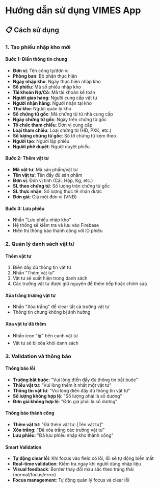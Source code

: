 # Hướng dẫn sử dụng VIMES App

## 📋 Cách sử dụng

### 1. Tạo phiếu nhập kho mới

#### Bước 1: Điền thông tin chung

- **Đơn vị**: Tên công ty/đơn vị
- **Phòng ban**: Bộ phận thực hiện
- **Ngày nhập kho**: Ngày thực hiện nhập kho
- **Số phiếu**: Mã số phiếu nhập kho
- **Tài khoản Nợ/Có**: Mã tài khoản kế toán
- **Người giao hàng**: Người cung cấp vật tư
- **Người nhận hàng**: Người nhận tại kho
- **Thủ kho**: Người quản lý kho
- **Số chứng từ gốc**: Mã chứng từ từ nhà cung cấp
- **Ngày chứng từ gốc**: Ngày trên chứng từ gốc
- **Tổ chức tham chiếu**: Đơn vị cung cấp
- **Loại tham chiếu**: Loại chứng từ (HD, PXK, etc.)
- **Số lượng chứng từ gốc**: Số tờ chứng từ kèm theo
- **Người tạo**: Người lập phiếu
- **Người phê duyệt**: Người duyệt phiếu

#### Bước 2: Thêm vật tư

- **Mã vật tư**: Mã sản phẩm/vật tư
- **Tên vật tư**: Tên đầy đủ sản phẩm
- **Đơn vị**: Đơn vị tính (Cái, Hộp, Kg, etc.)
- **SL theo chứng từ**: Số lượng trên chứng từ gốc
- **SL thực nhận**: Số lượng thực tế nhận được
- **Đơn giá**: Giá một đơn vị (VNĐ)

#### Bước 3: Lưu phiếu

- Nhấn "Lưu phiếu nhập kho"
- Hệ thống sẽ kiểm tra và lưu vào Firebase
- Hiển thị thông báo thành công với ID phiếu

### 2. Quản lý danh sách vật tư

#### Thêm vật tư

1. Điền đầy đủ thông tin vật tư
2. Nhấn "Thêm vật tư"
3. Vật tư sẽ xuất hiện trong danh sách
4. Các trường vật tư được giữ nguyên để thêm tiếp hoặc chỉnh sửa

#### Xóa trắng trường vật tư

- Nhấn "Xóa trắng" để clear tất cả trường vật tư
- Thông tin chung không bị ảnh hưởng

#### Xóa vật tư đã thêm

- Nhấn icon "🗑️" bên cạnh vật tư
- Vật tư sẽ bị xóa khỏi danh sách

### 3. Validation và thông báo

#### Thông báo lỗi

- **Trường bắt buộc**: "Vui lòng điền đầy đủ thông tin bắt buộc"
- **Thiếu vật tư**: "Vui lòng thêm ít nhất một vật tư"
- **Thông tin vật tư**: "Vui lòng điền đầy đủ thông tin vật tư"
- **Số lượng không hợp lệ**: "Số lượng phải là số dương"
- **Đơn giá không hợp lệ**: "Đơn giá phải là số dương"

#### Thông báo thành công

- **Thêm vật tư**: "Đã thêm vật tư: [Tên vật tư]"
- **Xóa trắng**: "Đã xóa trắng các trường vật tư"
- **Lưu phiếu**: "Đã lưu phiếu nhập kho thành công"

#### Smart Validation

- **Tự động clear lỗi**: Khi focus vào field có lỗi, lỗi sẽ tự động biến mất
- **Real-time validation**: Kiểm tra ngay khi người dùng nhập liệu
- **Visual feedback**: Border thay đổi màu sắc theo trạng thái (normal/focus/error)
- **Focus management**: Tự động quản lý focus và clear lỗi
